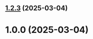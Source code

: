 ## [1.2.3](https://github.com/Qasemi123/git-extended/compare/1.0.0...1.2.3) (2025-03-04)



# 1.0.0 (2025-03-04)



